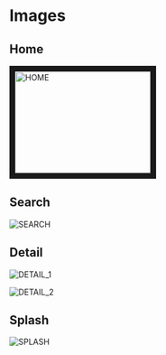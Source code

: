 # Images

## Home

<img src="![HOME](https://github.com/carloseduardosx/movie-search/blob/master/app/src/main/assets/movies.jpg" alt="HOME" width="240" height="180" border="10" />

## Search

![SEARCH](https://github.com/carloseduardosx/movie-search/blob/master/app/src/main/assets/search.jpg)

## Detail

![DETAIL_1](https://github.com/carloseduardosx/movie-search/blob/master/app/src/main/assets/detail_1.jpg)

![DETAIL_2](https://github.com/carloseduardosx/movie-search/blob/master/app/src/main/assets/detail_2.jpg)

## Splash

![SPLASH](https://github.com/carloseduardosx/movie-search/blob/master/app/src/main/assets/splash.jpg)
